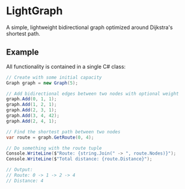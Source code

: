 # LightGraph
A simple, lightweight bidirectional graph optimized around Dijkstra's shortest path.

## Example
All functionality is contained in a single C# class:

```csharp
// Create with some initial capacity
Graph graph = new Graph(5);

// Add bidirectional edges between two nodes with optional weight
graph.Add(0, 1, 1);
graph.Add(1, 2, 1);
graph.Add(2, 3, 1);
graph.Add(3, 4, 42);
graph.Add(2, 4, 1);

// Find the shortest path between two nodes
var route = graph.GetRoute(0, 4);

// Do something with the route tuple
Console.WriteLine($"Route: {string.Join(" -> ", route.Nodes)}");
Console.WriteLine($"Total distance: {route.Distance}");

// Output:
// Route: 0 -> 1 -> 2 -> 4
// Distance: 4

```
